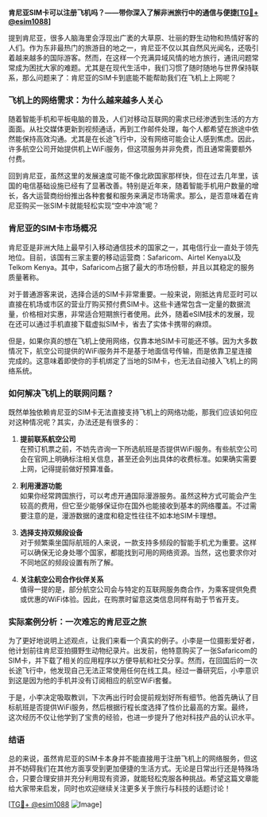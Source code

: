**肯尼亚SIM卡可以注册飞机吗？——带你深入了解非洲旅行中的通信与便捷[[TG💪+ @esim1088](https://t.me/s/esim1088)]**

提到肯尼亚，很多人脑海里会浮现出广袤的大草原、壮丽的野生动物和热情好客的人们。作为东非最热门的旅游目的地之一，肯尼亚不仅以其自然风光闻名，还吸引着越来越多的国际游客。然而，在这样一个充满异域风情的地方旅行，通讯问题常常成为困扰大家的难题。尤其是在现代生活中，我们习惯了随时随地与世界保持联系，那么问题来了：肯尼亚的SIM卡到底能不能帮助我们在飞机上上网呢？

### 飞机上的网络需求：为什么越来越多人关心

随着智能手机和平板电脑的普及，人们对移动互联网的需求已经渗透到生活的方方面面。从社交媒体更新到视频通话，再到工作邮件处理，每个人都希望在旅途中依然能保持高效沟通。尤其是在长途飞行中，没有网络可能会让人感到焦虑。因此，许多航空公司开始提供机上WiFi服务，但这项服务并非免费，而且通常需要额外付费。

回到肯尼亚，虽然这里的发展速度可能不像北欧国家那样快，但在过去几年里，该国的电信基础设施已经有了显著改善。特别是近年来，随着智能手机用户数量的增长，各大运营商纷纷推出各种套餐和服务来满足市场需求。那么，是否意味着在肯尼亚购买一张SIM卡就能轻松实现“空中冲浪”呢？

### 肯尼亚的SIM卡市场概况

肯尼亚是非洲大陆上最早引入移动通信技术的国家之一，其电信行业一直处于领先地位。目前，该国有三家主要的移动运营商：Safaricom、Airtel Kenya以及Telkom Kenya。其中，Safaricom占据了最大的市场份额，并且以其稳定的服务质量著称。

对于普通游客来说，选择合适的SIM卡非常重要。一般来说，刚抵达肯尼亚时可以直接在机场或市区的营业厅购买预付费SIM卡。这些卡通常包含一定量的数据流量，价格相对实惠，非常适合短期旅行者使用。此外，随着eSIM技术的发展，现在还可以通过手机直接下载虚拟SIM卡，省去了实体卡携带的麻烦。

但是，如果你真的想在飞机上使用网络，仅靠本地SIM卡可能还不够。因为大多数情况下，航空公司提供的WiFi服务并不是基于地面信号传输，而是依靠卫星连接完成的。这意味着即使你的手机绑定了当地的SIM卡，也无法自动接入飞机上的网络系统。

### 如何解决飞机上的联网问题？

既然单独依赖肯尼亚的SIM卡无法直接支持飞机上的网络功能，那我们应该如何应对这种情况呢？其实，办法还是有很多的：

1. **提前联系航空公司**  
   在预订机票之前，不妨先咨询一下所选航班是否提供WiFi服务。有些航空公司会在官网上明确标注相关信息，甚至还会列出具体的收费标准。如果确实需要上网，记得提前做好预算准备。

2. **利用漫游功能**  
   如果你经常跨国旅行，可以考虑开通国际漫游服务。虽然这种方式可能会产生较高的费用，但它至少能够保证你在国外也能接收到基本的网络覆盖。不过需要注意的是，漫游数据的速度和稳定性往往不如本地SIM卡理想。

3. **选择支持双频段设备**  
   对于频繁乘坐国际航班的人来说，一款支持多频段的智能手机尤为重要。这样可以确保无论身处哪个国家，都能找到可用的网络资源。当然，这也要求你对不同地区的频段设置有所了解。

4. **关注航空公司合作伙伴关系**  
   值得一提的是，部分航空公司会与特定的互联网服务商合作，为乘客提供免费或优惠的WiFi体验。因此，在购票时留意这类信息同样有助于节省开支。

### 实际案例分析：一次难忘的肯尼亚之旅

为了更好地说明上述观点，让我们来看一个真实的例子。小李是一位摄影爱好者，他计划前往肯尼亚拍摄野生动物纪录片。出发前，他特意购买了一张Safaricom的SIM卡，并下载了相关的应用程序以方便导航和社交分享。然而，在回国后的一次长途飞行中，他发现自己无法正常使用任何在线工具。经过一番研究后，小李意识到这是因为他的手机并没有订阅相应的航空WiFi套餐。

于是，小李决定吸取教训，下次再出行时会提前规划好所有细节。他首先确认了目标航班是否提供WiFi服务，然后根据行程长度选择了性价比最高的方案。最终，这次经历不仅让他学到了宝贵的经验，也进一步提升了他对科技产品的认识水平。

### 结语

总的来说，虽然肯尼亚的SIM卡本身并不能直接用于注册飞机上的网络服务，但这并不妨碍我们在其他方面享受到更加便捷的生活方式。无论是日常出行还是特殊场合，只要合理安排并充分利用现有资源，就能轻松克服各种挑战。希望这篇文章能给大家带来启发，同时也欢迎继续关注更多关于旅行与科技的话题讨论！

[[TG💪+ @esim1088](https://t.me/s/esim1088) ![Image](https://i.postimg.cc/4NQfJmqS/Snipaste-2025-05-13-00-14-12.png)]